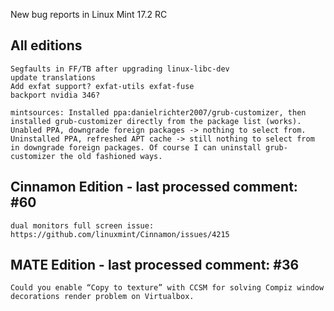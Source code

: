 New bug reports in Linux Mint 17.2 RC

All editions
------------
	Segfaults in FF/TB after upgrading linux-libc-dev
	update translations
	Add exfat support? exfat-utils exfat-fuse
	backport nvidia 346?

	mintsources: Installed ppa:danielrichter2007/grub-customizer, then installed grub-customizer directly from the package list (works). Unabled PPA, downgrade foreign packages -> nothing to select from. Uninstalled PPA, refreshed APT cache -> still nothing to select from in downgrade foreign packages. Of course I can uninstall grub-customizer the old fashioned ways.


Cinnamon Edition - last processed comment: #60
----------------------------------------------
	dual monitors full screen issue: https://github.com/linuxmint/Cinnamon/issues/4215


MATE Edition - last processed comment: #36
------------------------------------------
	Could you enable “Copy to texture” with CCSM for solving Compiz window decorations render problem on Virtualbox.

